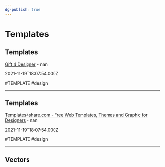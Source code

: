 ```yaml
---
dg-publish: true
---
```


# Templates

## Templates

[Gift 4 Designer](https://gift4designer.net) - nan

2021-11-19T18:07:54.000Z

#TEMPLATE #design

---

## Templates

[Templates4share.com - Free Web Templates, Themes and Graphic for Designers](http://templates4share.com) - nan

2021-11-19T18:07:54.000Z

#TEMPLATE #design

---

## Vectors
